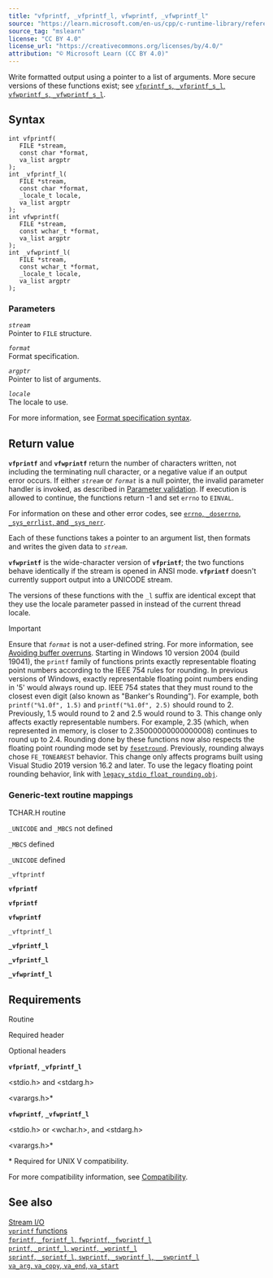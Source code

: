 ```yaml
---
title: "vfprintf, _vfprintf_l, vfwprintf, _vfwprintf_l"
source: "https://learn.microsoft.com/en-us/cpp/c-runtime-library/reference/vfprintf-vfprintf-l-vfwprintf-vfwprintf-l?view=msvc-170"
source_tag: "mslearn"
license: "CC BY 4.0"
license_url: "https://creativecommons.org/licenses/by/4.0/"
attribution: "© Microsoft Learn (CC BY 4.0)"
---
```

Write formatted output using a pointer to a list of arguments. More secure versions of these functions exist; see [`vfprintf_s`, `_vfprintf_s_l`, `vfwprintf_s`, `_vfwprintf_s_l`](https://learn.microsoft.com/en-us/cpp/c-runtime-library/reference/vfprintf-s-vfprintf-s-l-vfwprintf-s-vfwprintf-s-l?view=msvc-170).

## Syntax

```
int vfprintf(
   FILE *stream,
   const char *format,
   va_list argptr
);
int _vfprintf_l(
   FILE *stream,
   const char *format,
   _locale_t locale,
   va_list argptr
);
int vfwprintf(
   FILE *stream,
   const wchar_t *format,
   va_list argptr
);
int _vfwprintf_l(
   FILE *stream,
   const wchar_t *format,
   _locale_t locale,
   va_list argptr
);
```

### Parameters

_`stream`_  
Pointer to `FILE` structure.

_`format`_  
Format specification.

_`argptr`_  
Pointer to list of arguments.

_`locale`_  
The locale to use.

For more information, see [Format specification syntax](https://learn.microsoft.com/en-us/cpp/c-runtime-library/format-specification-syntax-printf-and-wprintf-functions?view=msvc-170).

## Return value

**`vfprintf`** and **`vfwprintf`** return the number of characters written, not including the terminating null character, or a negative value if an output error occurs. If either _`stream`_ or _`format`_ is a null pointer, the invalid parameter handler is invoked, as described in [Parameter validation](https://learn.microsoft.com/en-us/cpp/c-runtime-library/parameter-validation?view=msvc-170). If execution is allowed to continue, the functions return -1 and set `errno` to `EINVAL`.

For information on these and other error codes, see [`errno`, `_doserrno`, `_sys_errlist`, and `_sys_nerr`](https://learn.microsoft.com/en-us/cpp/c-runtime-library/errno-doserrno-sys-errlist-and-sys-nerr?view=msvc-170).

Each of these functions takes a pointer to an argument list, then formats and writes the given data to _`stream`_.

**`vfwprintf`** is the wide-character version of **`vfprintf`**; the two functions behave identically if the stream is opened in ANSI mode. **`vfprintf`** doesn't currently support output into a UNICODE stream.

The versions of these functions with the `_l` suffix are identical except that they use the locale parameter passed in instead of the current thread locale.

Important

Ensure that _`format`_ is not a user-defined string. For more information, see [Avoiding buffer overruns](https://learn.microsoft.com/en-us/windows/win32/SecBP/avoiding-buffer-overruns). Starting in Windows 10 version 2004 (build 19041), the `printf` family of functions prints exactly representable floating point numbers according to the IEEE 754 rules for rounding. In previous versions of Windows, exactly representable floating point numbers ending in '5' would always round up. IEEE 754 states that they must round to the closest even digit (also known as "Banker's Rounding"). For example, both `printf("%1.0f", 1.5)` and `printf("%1.0f", 2.5)` should round to 2. Previously, 1.5 would round to 2 and 2.5 would round to 3. This change only affects exactly representable numbers. For example, 2.35 (which, when represented in memory, is closer to 2.35000000000000008) continues to round up to 2.4. Rounding done by these functions now also respects the floating point rounding mode set by [`fesetround`](https://learn.microsoft.com/en-us/cpp/c-runtime-library/reference/fegetround-fesetround2?view=msvc-170). Previously, rounding always chose `FE_TONEAREST` behavior. This change only affects programs built using Visual Studio 2019 version 16.2 and later. To use the legacy floating point rounding behavior, link with [`legacy_stdio_float_rounding.obj`](https://learn.microsoft.com/en-us/cpp/c-runtime-library/link-options?view=msvc-170).

### Generic-text routine mappings

TCHAR.H routine

`_UNICODE` and `_MBCS` not defined

`_MBCS` defined

`_UNICODE` defined

`_vftprintf`

**`vfprintf`**

**`vfprintf`**

**`vfwprintf`**

`_vftprintf_l`

**`_vfprintf_l`**

**`_vfprintf_l`**

**`_vfwprintf_l`**

## Requirements

Routine

Required header

Optional headers

**`vfprintf`**, **`_vfprintf_l`**

<stdio.h> and <stdarg.h>

<varargs.h>\*

**`vfwprintf`**, **`_vfwprintf_l`**

<stdio.h> or <wchar.h>, and <stdarg.h>

<varargs.h>\*

\* Required for UNIX V compatibility.

For more compatibility information, see [Compatibility](https://learn.microsoft.com/en-us/cpp/c-runtime-library/compatibility?view=msvc-170).

## See also

[Stream I/O](https://learn.microsoft.com/en-us/cpp/c-runtime-library/stream-i-o?view=msvc-170)  
[`vprintf` functions](https://learn.microsoft.com/en-us/cpp/c-runtime-library/vprintf-functions?view=msvc-170)  
[`fprintf`, `_fprintf_l`, `fwprintf`, `_fwprintf_l`](https://learn.microsoft.com/en-us/cpp/c-runtime-library/reference/fprintf-fprintf-l-fwprintf-fwprintf-l?view=msvc-170)  
[`printf`, `_printf_l`, `wprintf`, `_wprintf_l`](https://learn.microsoft.com/en-us/cpp/c-runtime-library/reference/printf-printf-l-wprintf-wprintf-l?view=msvc-170)  
[`sprintf`, `_sprintf_l`, `swprintf`, `_swprintf_l`, `__swprintf_l`](https://learn.microsoft.com/en-us/cpp/c-runtime-library/reference/sprintf-sprintf-l-swprintf-swprintf-l-swprintf-l?view=msvc-170)  
[`va_arg`, `va_copy`, `va_end`, `va_start`](https://learn.microsoft.com/en-us/cpp/c-runtime-library/reference/va-arg-va-copy-va-end-va-start?view=msvc-170)
